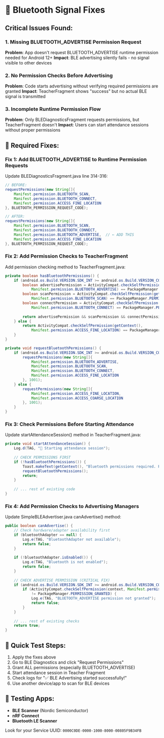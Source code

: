 # 🔧 Bluetooth Signal Fixes

## Critical Issues Found:

### 1. Missing BLUETOOTH_ADVERTISE Permission Request
**Problem**: App doesn't request BLUETOOTH_ADVERTISE runtime permission needed for Android 12+
**Impact**: BLE advertising silently fails - no signal visible to other devices

### 2. No Permission Checks Before Advertising
**Problem**: Code starts advertising without verifying required permissions are granted
**Impact**: TeacherFragment shows "success" but no actual BLE signal is transmitted

### 3. Incomplete Runtime Permission Flow
**Problem**: Only BLEDiagnosticsFragment requests permissions, but TeacherFragment doesn't
**Impact**: Users can start attendance sessions without proper permissions

## 🚀 Required Fixes:

### Fix 1: Add BLUETOOTH_ADVERTISE to Runtime Permission Requests
Update BLEDiagnosticsFragment.java line 314-316:

```java
// BEFORE:
requestPermissions(new String[]{
    Manifest.permission.BLUETOOTH_SCAN,
    Manifest.permission.BLUETOOTH_CONNECT,
    Manifest.permission.ACCESS_FINE_LOCATION
}, BLUETOOTH_PERMISSION_REQUEST_CODE);

// AFTER:
requestPermissions(new String[]{
    Manifest.permission.BLUETOOTH_SCAN,
    Manifest.permission.BLUETOOTH_CONNECT,
    Manifest.permission.BLUETOOTH_ADVERTISE,  // ← ADD THIS
    Manifest.permission.ACCESS_FINE_LOCATION
}, BLUETOOTH_PERMISSION_REQUEST_CODE);
```

### Fix 2: Add Permission Checks to TeacherFragment
Add permission checking method to TeacherFragment.java:

```java
private boolean hasBluetoothPermissions() {
    if (android.os.Build.VERSION.SDK_INT >= android.os.Build.VERSION_CODES.S) {
        boolean advertisePermission = ActivityCompat.checkSelfPermission(getContext(), 
            Manifest.permission.BLUETOOTH_ADVERTISE) == PackageManager.PERMISSION_GRANTED;
        boolean scanPermission = ActivityCompat.checkSelfPermission(getContext(), 
            Manifest.permission.BLUETOOTH_SCAN) == PackageManager.PERMISSION_GRANTED;
        boolean connectPermission = ActivityCompat.checkSelfPermission(getContext(), 
            Manifest.permission.BLUETOOTH_CONNECT) == PackageManager.PERMISSION_GRANTED;
        
        return advertisePermission && scanPermission && connectPermission;
    } else {
        return ActivityCompat.checkSelfPermission(getContext(), 
            Manifest.permission.ACCESS_FINE_LOCATION) == PackageManager.PERMISSION_GRANTED;
    }
}

private void requestBluetoothPermissions() {
    if (android.os.Build.VERSION.SDK_INT >= android.os.Build.VERSION_CODES.S) {
        requestPermissions(new String[]{
            Manifest.permission.BLUETOOTH_ADVERTISE,
            Manifest.permission.BLUETOOTH_SCAN,
            Manifest.permission.BLUETOOTH_CONNECT,
            Manifest.permission.ACCESS_FINE_LOCATION
        }, 1001);
    } else {
        requestPermissions(new String[]{
            Manifest.permission.ACCESS_FINE_LOCATION,
            Manifest.permission.ACCESS_COARSE_LOCATION
        }, 1001);
    }
}
```

### Fix 3: Check Permissions Before Starting Attendance
Update startAttendanceSession() method in TeacherFragment.java:

```java
private void startAttendanceSession() {
    Log.d(TAG, "🚀 Starting attendance session");
    
    // CHECK PERMISSIONS FIRST
    if (!hasBluetoothPermissions()) {
        Toast.makeText(getContext(), "Bluetooth permissions required. Please grant permissions first.", Toast.LENGTH_LONG).show();
        requestBluetoothPermissions();
        return;
    }
    
    // ... rest of existing code
}
```

### Fix 4: Add Permission Checks to Advertising Managers
Update SimpleBLEAdvertiser.java canAdvertise() method:

```java
public boolean canAdvertise() {
    // Check hardware/adapter availability first
    if (bluetoothAdapter == null) {
        Log.e(TAG, "BluetoothAdapter not available");
        return false;
    }
    
    if (!bluetoothAdapter.isEnabled()) {
        Log.e(TAG, "Bluetooth is not enabled");
        return false;
    }
    
    // CHECK ADVERTISE PERMISSION (CRITICAL FIX)
    if (android.os.Build.VERSION.SDK_INT >= android.os.Build.VERSION_CODES.S) {
        if (ActivityCompat.checkSelfPermission(context, Manifest.permission.BLUETOOTH_ADVERTISE) 
            != PackageManager.PERMISSION_GRANTED) {
            Log.e(TAG, "BLUETOOTH_ADVERTISE permission not granted");
            return false;
        }
    }
    
    // ... rest of existing checks
    return true;
}
```

## 🎯 Quick Test Steps:

1. Apply the fixes above
2. Go to BLE Diagnostics and click "Request Permissions"
3. Grant ALL permissions (especially BLUETOOTH_ADVERTISE)
4. Start attendance session in Teacher Fragment
5. Check logs for "✅ BLE Advertising started successfully!"
6. Use another device/app to scan for BLE devices

## 📱 Testing Apps:
- **BLE Scanner** (Nordic Semiconductor)
- **nRF Connect** 
- **Bluetooth LE Scanner**

Look for your Service UUID: `0000C0DE-0000-1000-8000-00805F9B34FB`